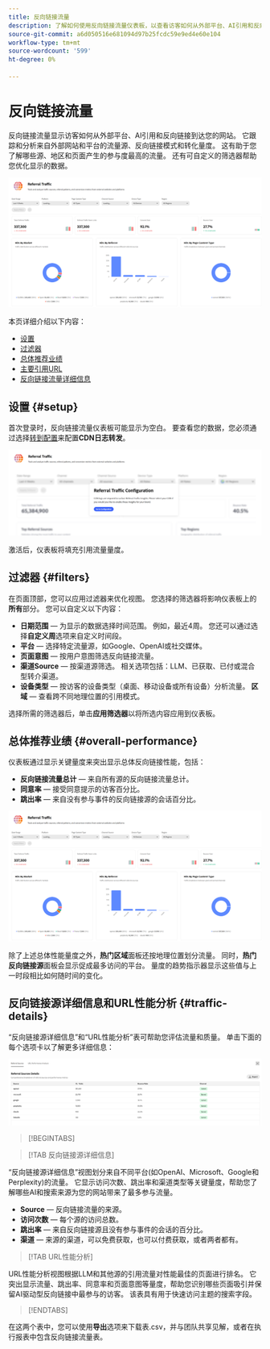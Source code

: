 ```yaml
---
title: 反向链接流量
description: 了解如何使用反向链接流量仪表板，以查看访客如何从外部平台、AI引用和反向链接到达您的网站。
source-git-commit: a6d050516e681094d97b25fcdc59e9ed4e60e104
workflow-type: tm+mt
source-wordcount: '599'
ht-degree: 0%

---
```



# 反向链接流量

反向链接流量显示访客如何从外部平台、AI引用和反向链接到达您的网站。 它跟踪和分析来自外部网站和平台的流量源、反向链接模式和转化量度。 这有助于您了解哪些源、地区和页面产生的参与度最高的流量。 <!--Data is sourced from the CDN logs, a privacy-preserving source that does not capture personal user data.-->还有可自定义的筛选器帮助您优化显示的数据。

![推荐页面](/help/dashboards/assets/referral-traffic.png)

本页详细介绍以下内容：

* [设置](#setup)
* [过滤器](#filters)
* [总体推荐业绩](#overall-performance)
* [主要引用URL](#top-referrals)
* [反向链接流量详细信息](#traffic-details)

## 设置 {#setup}

首次登录时，反向链接流量仪表板可能显示为空白。 要查看您的数据，您必须通过选择[转到配置](/help/dashboards/customer-configuration.md#cdn-configuration)来配置&#x200B;**CDN日志转发**。

![反向链接设置](/help/dashboards/assets/referral-setup1.png)

<!--- 1. Select your Source (either CDN logs or AEM Operational Telemetry).
2. Enter a primary contact email.
3. Click **Request activation** to enable data ingestion. Hiding this until confirmation from PM-->

激活后，仪表板将填充引用流量量度。

## 过滤器 {#filters}

在页面顶部，您可以应用过滤器来优化视图。 您选择的筛选器将影响仪表板上的&#x200B;**所有**&#x200B;部分。 您可以自定义以下内容：

* **日期范围** — 为显示的数据选择时间范围。 例如，最近4周。 您还可以通过选择&#x200B;**自定义周**&#x200B;选项来自定义时间段。
* **平台** — 选择特定流量源，如Google、OpenAI或社交媒体。
* **页面意图** — 按用户意图筛选反向链接流量。
* **渠道Source** — 按渠道源筛选。 相关选项包括：LLM、已获取、已付或混合型转介渠道。
* **设备类型** — 按访客的设备类型（桌面、移动设备或所有设备）分析流量。
  **区域** — 查看跨不同地理位置的引用模式。

选择所需的筛选器后，单击&#x200B;**应用筛选器**&#x200B;以将所选内容应用到仪表板。

## 总体推荐业绩 {#overall-performance}

仪表板通过显示关键量度来突出显示总体反向链接性能，包括：

* **反向链接流量总计** — 来自所有源的反向链接流量总计。
* **同意率** — 接受同意提示的访客百分比。
* **跳出率** — 来自没有参与事件的反向链接源的会话百分比。

![推荐页面](/help/dashboards/assets/referral-traffic.png)

除了上述总体性能量度之外，**热门区域**&#x200B;面板还按地理位置划分流量。 同时，**热门反向链接源**&#x200B;面板会显示促成最多访问的平台。 量度的趋势指示器显示这些值与上一时段相比如何随时间的变化。

<!--## Top Referral URLs {#top-referrals}

The Top Referral URLs list surfaces your site’s most visited pages from referrals.

![Top Referral URLs](/help/dashboards/assets/top-url.png)-->

## 反向链接源详细信息和URL性能分析 {#traffic-details}

“反向链接源详细信息”和“URL性能分析”表可帮助您评估流量和质量。 单击下面的每个选项卡以了解更多详细信息：

![引用流量详细信息](/help/dashboards/assets/traffic-details.png)

>[!BEGINTABS]

>[!TAB 反向链接源详细信息]

“反向链接源详细信息”视图划分来自不同平台(如OpenAI、Microsoft、Google和Perplexity)的流量。 它显示访问次数、跳出率和渠道类型等关键量度，帮助您了解哪些AI和搜索来源为您的网站带来了最多参与流量。

* **Source** — 反向链接流量的来源。
* **访问次数** — 每个源的访问总数。
* **跳出率** — 来自反向链接源且没有参与事件的会话的百分比。
* **渠道** — 来源的渠道，可以免费获取，也可以付费获取，或者两者都有。

>[!TAB URL性能分析]

URL性能分析视图根据LLM和其他源的引用流量对性能最佳的页面进行排名。 它突出显示流量、跳出率、同意率和页面意图等量度，帮助您识别哪些页面吸引并保留AI驱动型反向链接中最参与的访客。 该表具有用于快速访问主题的搜索字段。

>[!ENDTABS]

在这两个表中，您可以使用&#x200B;**导出**&#x200B;选项来下载表.csv，并与团队共享见解，或者在执行报表中包含反向链接流量表。
